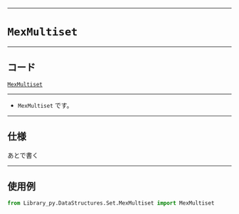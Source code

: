 _____

# `MexMultiset`

_____

## コード

[`MexMultiset`](https://github.com/titan-23/Library_py/blob/main/DataStructures/Set/MexMultiset.py)
<!-- code=https://github.com/titan-23/Library_py/blob/main/DataStructures\Set\MexMultiset.py -->

_____

- `MexMultiset` です。

_____

## 仕様

あとで書く

_____

## 使用例

```python
from Library_py.DataStructures.Set.MexMultiset import MexMultiset

```
